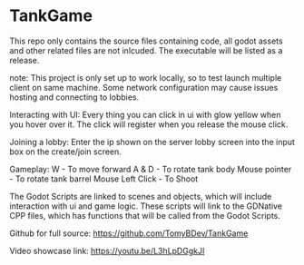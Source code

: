 # TankGame

This repo only contains the source files containing code, all godot assets and other related files are not inlcuded. The executable will be listed as a release.

note: This project is only set up to work locally, so to test launch multiple client on same machine. Some network configuration may cause issues hosting and connecting to lobbies.

Interacting with UI:
Every thing you can click in ui with glow yellow when you hover over it. The click will register when you release the mouse click.

Joining a lobby:
Enter the ip shown on the server lobby screen into the input box on the create/join screen.

Gameplay:
W - To move forward
A & D - To rotate tank body
Mouse pointer - To rotate tank barrel
Mouse Left Click - To Shoot

The Godot Scripts are linked to scenes and objects, which will include interaction with ui and game logic. These scripts will link to the GDNative CPP files, which has functions that will be called from the Godot Scripts.

Github for full source: https://github.com/TomyBDev/TankGame

Video showcase link: https://youtu.be/L3hLpDGgkJI
